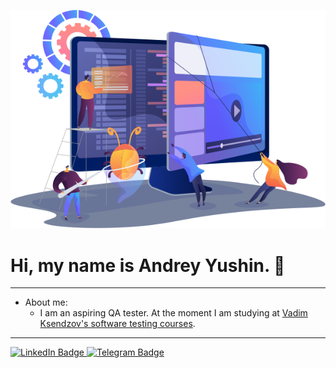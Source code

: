 ![](QA.png)

# Hi, my name is Andrey Yushin.  👋
___
* About me:
    * I am an aspiring QA tester. At the moment I am studying at [Vadim Ksendzov's software testing courses](https://ksendzov.com/). 
___
<div id "badges">
<a href="https://www.linkedin.com/in/andrey-yushin-ba6570290?trk=contact-info">
<img src="https://img.shields.io/badge/LinkedIn-blue?style=for-the-badge&logo=linkedin&logoColor=white" alt="LinkedIn Badge"/>
<img src="https://img.shields.io/badge/-%3Flogo%3DTelegram%26logoColor%3Dwhite?style=for-the-badge&logo=Telegram&logoColor=blue&label=Telegram&labelColor=white&color=white" alt="Telegram Badge"/>
</div> 
